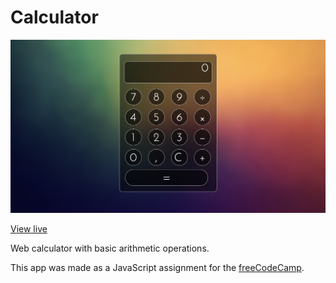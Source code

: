 # Calculator

![Calculator](https://github.com/ananasij/Calculator/blob/master/Calculator.png "Calculator")

[View live](https://ananasij.github.io/Calculator/)

Web calculator with basic arithmetic operations.

This app was made as a JavaScript assignment for the [freeCodeCamp](https://www.freecodecamp.com/).
